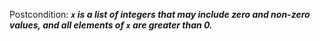 Postcondition: ***`x` is a list of integers that may include zero and non-zero values, and all elements of `x` are greater than 0.***